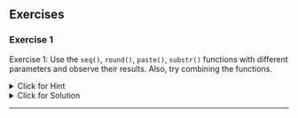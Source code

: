 ## Exercises


### Exercise 1

Exercise 1: Use the `seq()`, `round()`, `paste()`, `substr()` functions with different parameters and observe their results. Also, try combining the functions.

<details><summary>Click for Hint</summary>

The `seq()` function generates regular sequences, `round()` rounds the values to the nearest whole number, `paste()` concatenates vectors after converting to character and `substr()` extracts or replaces substrings in a character vector.
</details>
<details><summary>Click for Solution</summary>

#### Solution

```r
```r
# Using seq function
data_seq = seq(1, 20, by = 2)
print(data_seq)

# Using round function
data_round = round(3.5678, digits=2)
print(data_round)

# Using paste function
data_paste = paste('Hello', 'R')
print(data_paste)

# Using substr function
data_substr = substr('Hello R', start = 1, stop = 5)
print(data_substr)
```
```

#### Output

```r
```r
# seq function output
 [1]  1  3  5  7  9 11 13 15 17 19
# round function output
[1] 3.57
# paste function output
[1] 'Hello R'
# substr function output
[1] 'Hello'
```
```



</details>

---


### Exercise 2

Exercise 2: Write a custom function in R that takes two arguments, multiplies them, and adds a random number to the product. Test the function with some values.

<details><summary>Click for Hint</summary>

You need to define a function using `<- function(){}` in R. Inside the function, calculate the product of two numbers and add a random number to the product using `runif(1)`.
</details>
<details><summary>Click for Solution</summary>

#### Solution

```r
```r
# Custom function
custom_function <- function(x,y) {
  product <- x*y
  final_result <- product + runif(1)
  return(final_result)
}

# Test the function
print(custom_function(4,5))
```
```

#### Output

```r
```r
# This will vary due to the random addition
[1] 20.63213
```
```



</details>

---


### Exercise 3

Exercise 3: Use the `read.csv()` function to read a CSV file. Then use `head()`, `nrow()`, `colnames()`, `View()`, `str()`, and `summary()` functions to explore the data.

<details><summary>Click for Hint</summary>

Use `read.csv()` to read the data into R. The `head()` function shows the top rows of the data, `nrow()` returns the number of rows in the data, `colnames()` returns the names of the columns, `View()` opens the data in a spreadsheet-style view, `str()` shows the structure of the data, and `summary()` provides summary statistics of the data.
</details>
<details><summary>Click for Solution</summary>

#### Solution

```r
Assuming there's a CSV file named 'sample_data.csv' in the working directory, the solution would be:
```r
data <- read.csv('sample_data.csv')

# Display the first few lines
print(head(data))

# Number of rows
print(nrow(data))

# Column names
print(colnames(data))

# Quick look at the data
View(data)

# Structure of the data
print(str(data))

# Summary of the data
print(summary(data))
```
```

#### Output

```r
The output will vary depending on the CSV file
```



</details>

---